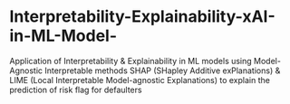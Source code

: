 # Interpretability-Explainability-xAI-in-ML-Model-
Application of Interpretability &amp; Explainability in ML models using Model-Agnostic Interpretable methods SHAP (SHapley Additive exPlanations) &amp; LIME (Local Interpretable Model-agnostic Explanations) to explain the prediction of risk flag for defaulters
